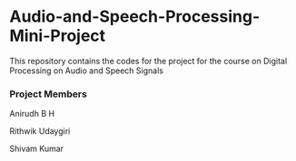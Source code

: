 # Audio-and-Speech-Processing-Mini-Project
This repository contains the codes for the project for the course on Digital Processing on Audio and Speech Signals

### Project Members
Anirudh B H

Rithwik Udaygiri

Shivam Kumar
